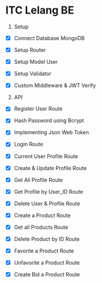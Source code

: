 # ITC Lelang BE

1. Setup
- [x] Connect Database MongoDB
- [x] Setup Router
- [x] Setup Model User
- [x] Setup Validator
- [x] Custom Middleware & JWT Verify


2. API
- [x] Register User Route
- [x] Hash Password using Bcrypt
- [x] Implementing Json Web Token
- [x] Login Route
- [x] Current User Profile Route
- [x] Create & Update Profile Route
- [x] Get All Profile Route
- [x] Get Profile by User_ID Route
- [x] Delete User & Profile Route
- [x] Create a Product Route
- [x] Get all Products Route
- [x] Delete Product by ID Route
- [x] Favorite a Product Route
- [x] Unfavorite a Product Route
- [x] Create Bid a Product Route
 
